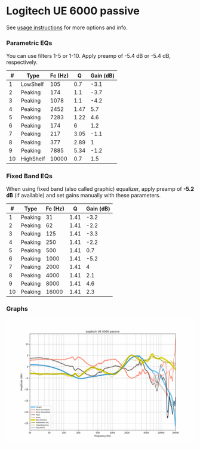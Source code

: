 # Logitech UE 6000 passive
See [usage instructions](https://github.com/jaakkopasanen/AutoEq#usage) for more options and info.

### Parametric EQs
You can use filters 1-5 or 1-10. Apply preamp of -5.4 dB or -5.4 dB, respectively.

|   # | Type      |   Fc (Hz) |    Q |   Gain (dB) |
|-----|-----------|-----------|------|-------------|
|   1 | LowShelf  |       105 | 0.7  |        -3.1 |
|   2 | Peaking   |       174 | 1.1  |        -3.7 |
|   3 | Peaking   |      1078 | 1.1  |        -4.2 |
|   4 | Peaking   |      2452 | 1.47 |         5.7 |
|   5 | Peaking   |      7283 | 1.22 |         4.6 |
|   6 | Peaking   |       174 | 6    |         1.2 |
|   7 | Peaking   |       217 | 3.05 |        -1.1 |
|   8 | Peaking   |       377 | 2.89 |         1   |
|   9 | Peaking   |      7885 | 5.34 |        -1.2 |
|  10 | HighShelf |     10000 | 0.7  |         1.5 |

### Fixed Band EQs
When using fixed band (also called graphic) equalizer, apply preamp of **-5.2 dB** (if available) and set gains manually with these parameters.

|   # | Type    |   Fc (Hz) |    Q |   Gain (dB) |
|-----|---------|-----------|------|-------------|
|   1 | Peaking |        31 | 1.41 |        -3.2 |
|   2 | Peaking |        62 | 1.41 |        -2.2 |
|   3 | Peaking |       125 | 1.41 |        -3.3 |
|   4 | Peaking |       250 | 1.41 |        -2.2 |
|   5 | Peaking |       500 | 1.41 |         0.7 |
|   6 | Peaking |      1000 | 1.41 |        -5.2 |
|   7 | Peaking |      2000 | 1.41 |         4   |
|   8 | Peaking |      4000 | 1.41 |         2.1 |
|   9 | Peaking |      8000 | 1.41 |         4.6 |
|  10 | Peaking |     16000 | 1.41 |         2.3 |

### Graphs
![](./Logitech%20UE%206000%20passive.png)
